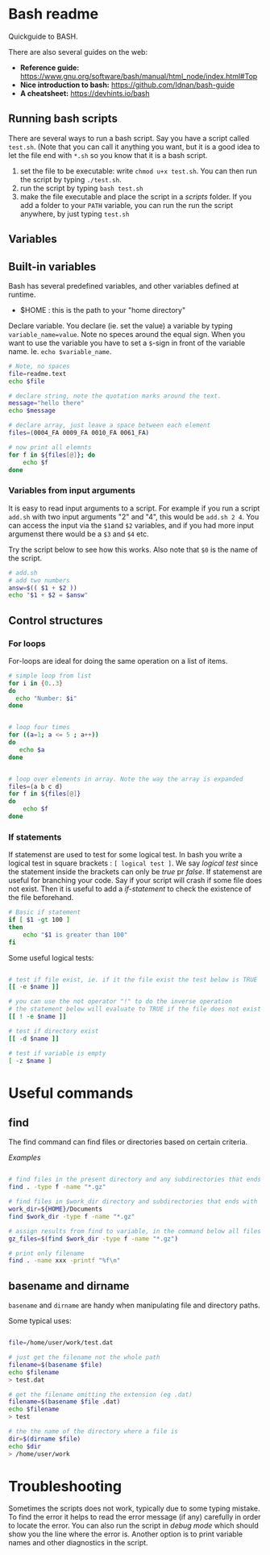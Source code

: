 # Bash readme

Quickguide to BASH.

There are also several guides on the web: 

* __Reference guide:__ https://www.gnu.org/software/bash/manual/html_node/index.html#Top
* __Nice introduction to bash:__ https://github.com/Idnan/bash-guide
* __A cheatsheet:__ https://devhints.io/bash



## Running bash scripts
There are several ways to run a bash script. Say you have a script called `test.sh`. (Note that you can call it anything you want, 
but it is a good idea to let the file end with `*.sh` so you know that it is a bash script.  

1. set the file to be executable: write `chmod u+x test.sh`. You can then run the script by typing `./test.sh`.
2. run the script by typing `bash test.sh` 
3. make the file executable and place the script in a *scripts* folder. If you add a folder to your `PATH` variable, you can run the run the script anywhere, by just typing `test.sh`


## Variables 

## Built-in variables 
Bash has several predefined variables, and other variables defined at runtime.

* $HOME : this is the path to your "home directory" 


Declare variable. 
You declare (ie. set the value) a variable by typing `variable_name=value`. Note no speces around the equal sign. When you want to use the variable you have to set a `$`-sign in front of the variable name. Ie. `echo $variable_name`.


```bash
# Note, no spaces
file=readme.text
echo $file

# declare string, note the quotation marks around the text.
message="hello there"
echo $message

# declare array, just leave a space between each element
files=(0004_FA 0009_FA 0010_FA 0061_FA) 

# now print all elemnts 
for f in ${files[@]}; do
    echo $f
done
``` 

### Variables from input arguments
It is easy to read input arguments to a script. For example if you run a script `add.sh` with two input arguments "2" and "4", this would be `add.sh 2 4`. You can access the input via the `$1`and `$2` variables, and if you had more input argumenst there would be a `$3` and `$4` etc. 

Try the script below to see how this works. Also note that `$0` is the name of the script.

```bash
# add.sh
# add two numbers
answ=$(( $1 + $2 ))
echo "$1 + $2 = $answ"
```
## Control structures

### For loops
For-loops are ideal for doing the same operation on a list of items. 

```bash
# simple loop from list
for i in {0..3}
do
  echo "Number: $i"
done


# loop four times 
for ((a=1; a <= 5 ; a++))
do
   echo $a
done


# loop over elements in array. Note the way the array is expanded
files=(a b c d)
for f in ${files[@]} 
do
    echo $f
done
```

### If statements
If statemenst are used to test for some logical test. In bash you write a logical test in square brackets : `[ logical test ]`. We say *logical test* since the statement inside the brackets can only be *true* pr *false*. If statemenst are useful for branching your code. Say if your script will crash if some file does not exist. Then it is useful to add a *if-statement* to check the existence of the file beforehand.   


```bash
# Basic if statement
if [ $1 -gt 100 ]
then
    echo "$1 is greater than 100"
fi
```

Some useful logical tests:

```bash

# test if file exist, ie. if it the file exist the test below is TRUE
[[ -e $name ]]

# you can use the not operator "!" to do the inverse operation 
# the statement below will evaluate to TRUE if the file does not exist
[[ ! -e $name ]]

# test if directory exist
[[ -d $name ]]

# test if variable is empty 
[ -z $name ]

```

# Useful commands

## find 
The find command can find files or directories based on certain criteria. 

*Examples*
```bash 

# find files in the present directory and any subdirectories that ends with `.gz`. 
find . -type f -name "*.gz"

# find files in $work_dir directory and subdirectories that ends with `.gz`. 
work_dir=${HOME}/Documents
find $work_dir -type f -name "*.gz"

# assign results from find to variable, in the command below all files ending with `*.gz` will be listed in the `$gz_files` variable. Note that if there are no hits,  `$gz_files`  will be empty. 
gz_files=$(find $work_dir -type f -name "*.gz")

# print only filename 
find . -name xxx -printf "%f\n"
```
 
## basename and dirname
`basename` and `dirname` are handy when manipulating file and directory paths. 

Some typical uses: 

```bash

file=/home/user/work/test.dat

# just get the filename not the whole path
filename=$(basename $file)
echo $filename
> test.dat

# get the filename omitting the extension (eg .dat)
filename=$(basename $file .dat)
echo $filename
> test

# the the name of the directory where a file is 
dir=$(dirname $file)
echo $dir
> /home/user/work
```


# Troubleshooting
Sometimes the scripts does not work, typically due to some typing mistake. To find the error it helps to read the error message (if any) carefully in order to locate the error. You can also run the script in *debug mode* which should show you the line where the error is. Another option is to print variable names and other diagnostics in the script. 






